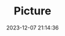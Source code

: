---
weight: 1
images:
- /images/edited/90.jpeg
title: Picture
date: 2023-12-07 21:14:36
tags: [luminarneo,work,ilce7m3]
---